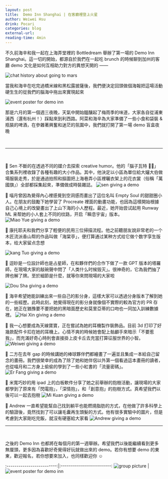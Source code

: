 ```yaml
---
layout: post
title:  Demo Inn Shanghai | 在客廳裡登上火星
author: Weiwei Hsu
drink: Pocari
categories: blog
external-url:
reading-time: 4min
---
```


不久前海辛和我一起在上海弄堂裡的 Bottledream 舉辦了第一場的 Demo Inn Shanghai。這一切的開始，都源自於我們在一起吃 brunch 的時候聊到加州的客廳 demo 文化是如何互相助力對方的異想天開的 ——

![chat history about going to mars]({{site.baseurl}}/assets/images/di_chat.png)

當我和海辛在吃完過橋米線和黑松露披薩後，我們便決定回頭做個海報把這場活動硬生生的從我們的腦海中拖出來實現起來

![event poster for demo inn]({{site.baseurl}}/assets/images/di_june_poster.png)

那是六月的第一個週三夜晚，天氣中開始醞釀起了梅雨季的味道，大家各自從浦東浦西（還有杭州！）踩點來到利西路。阿菜和海辛為大家準備了一些小食和袋裝 & 瓶裝的啤酒，在參雜著興奮和迷茫的氛圍中，我們就打開了第一場 demo 盲盒夜晚

<br>

---

<br>


🔸 Sen 不斷的在透過不同的媒介去探索 creative humor。他的「腦子瓦特 🧠💨」合集系列裡收錄了各種有趣的大小作品。其中，他決定以小區為單位給大嬸大伯做場服裝走秀，於是通過拍照和摳圖把上海巷弄小區裡曬衣架上的花衣裳（俗稱「萬國旗」）全部都採集起來，準備做成時裝雜誌。
![sen giving a demo]({{site.baseurl}}/assets/images/di_sen.png)

🔸 喵月曾因為覺得內心裡感覺到空洞感而畫出了這位名叫 Empty Soul 的甜甜圈小人。在朋友的鼓勵下她學習了 Procreate 裡面的動畫功能，也因為這樣開始根據自己心境上的改變畫出了上山下海的小人歷程。最近，她开始尝试起用 Runway ML 来帮她的小人套上不同的纹路，开启「瞬息宇宙」版本。
![Miao Yue giving a demo]({{site.baseurl}}/assets/images/di_miaoyue.png)

🔸 康托耶夫和我們分享了輕便的民用三位掃描流程。他之前聽朋友說非常老的一个木匠流派香山帮的作品叫做「海棠亭」，便打算通过某种方式给它做个数字孪生版本，给大家留点念想

![kang Tuo giving a demo]({{site.baseurl}}/assets/images/di_scan.png)

🔸 逗砂是一位設計師也是占星師，在和夥伴們的合作下做了一款 GPT 版本的塔羅師，在現場大家的敲碗聲中問了「人类什么时候毁灭」。很神奇的，它為我們抽了牌也解了牌。至於細節是什麼，就等你來問現場的大家啦

![Dou Sha giving a demo]({{site.baseurl}}/assets/images/di_dousha.png)

🔸 海辛希望她能訓練出來一些自己的影分身，這樣大家可以透過分身版本了解到她的一些經歷。此時此刻，她覺得現在的影分身就像個不實際的較為官方的 PR 存在，她正在猶豫要不要把她的黑暗面歷史和莫里亞蒂的口吻也一同加入訓練數據裡。
![Hai Xin giving a demo]({{site.baseurl}}/assets/images/di_haixin.png)

🔸 我一心想要成為天線寶寶，正在嘗試為她的耳機製作裝飾品。目前 3d 打印了好幾款配件卡扣在她的耳機上。心情不爽的時候她會配上骷顱手來暗示「不要惹我」，而充滿好奇心時則會直接掛上皮卡丘去充當打算征服世界的小智。
![Weiwei giving a demo]({{site.baseurl}}/assets/images/di_weiwei.png)

<!--🔸 開朗頂著一頭橘髮，幫助我們成功實現「希望有人帶植物來」的願望。他帶了一盆他自己種植的矮脚向日葵來跟我們分享了許多種植中的趣事。當大家都聽的津津有味時，他來了一句「當這個種子真的發芽的時候我的想法是欸原來種子有生命！！」讓大家都笑出了聲音。-->

🔸 二方在去年 gap 的時候講她的棒球夥伴們都繪畫了一遍並且集成一本給自己留念的畫冊。我們很榮幸的成為了除了她和她伴侶以外第一個看過這本畫冊的讀者，也從喵月和二方身上偷偷的學到了一些小紅書的「流量密碼」。
![Er Fang giving a demo]({{site.baseurl}}/assets/images/di_erfang.png)

🔸 米寬巧妙的用 ipad 上的白板軟件分享了她之前舉辦的抱樹活動，讓現場的大家都學到了原來有「閃電抱」，「深情抱」，和「創意抱」的抱樹方式。真希望我們以後可以一起去抱樹
![Mi Kuan giving a demo]({{site.baseurl}}/assets/images/di_mikuan.png)

🔸 Andrew 一直希望能幫自己找到躺平也能燃燒脂肪的方式，在他做了許多科學上的驗證後，竟然找到了可以讓毛囊再生頭髮的方式。他有很多實驗中的圖片，但是考慮到大家剛吃完飯，就沒有硬塞給大家看
![Andrew giving a demo]({{site.baseurl}}/assets/images/di_andrew.png)

---

<br>

之後的 Demo Inn 也都將在每個月的第一週舉辦。希望我們以後能繼續看到更多無厘頭，更多因為喜歡好奇覺得好玩就做出來的 demo。若你有想要 demo 的東東，歡迎報名，若你想要來加入，也同樣歡迎你 ☺️


:-------------------------:|:-------------------------:
![group picture]({{site.baseurl}}/assets/images/di_grouppic.jpeg)  |  ![event poster for demo inn]({{site.baseurl}}/assets/images/di_july_poster.jpg)

